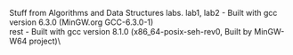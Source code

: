 Stuff from Algorithms and Data Structures labs.
lab1, lab2 - Built with gcc version 6.3.0 (MinGW.org GCC-6.3.0-1) \
rest - Built with gcc version 8.1.0 (x86_64-posix-seh-rev0, Built by MinGW-W64 project)\ 